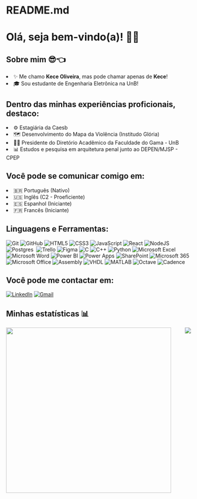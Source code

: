 # README.md

# Olá, seja bem-vindo(a)! 👋😁

## Sobre mim 😎👈
<li>✨ Me chamo <strong>Kece Oliveira</strong>, mas pode chamar apenas de <strong>Kece</strong>!
<li>🎓 Sou estudante de Engenharia Eletrônica na UnB!

## Dentro das minhas experiências proficionais, destaco:

<li>⚙️ Estagiária da Caesb
<li>🗺️ Desenvolvimento do Mapa da Violência (Institudo Glória)
<li>👩‍🏫 Presidente do Diretório Acadêmico da Faculdade do Gama - UnB
<li>📊 Estudos e pesquisa em arquitetura penal junto ao DEPEN/MJSP - CPEP

## Você pode se comunicar comigo em:
<li>🇧🇷 Português (Nativo)
<li>🇺🇸 Inglês (C2 - Proeficiente)
<li>🇪🇸 Espanhol (Iniciante)
<li>🇫🇷 Francês (Iniciante)

## Linguagens e Ferramentas:

![Git](https://img.shields.io/static/v1?style=for-the-badge&message=Git&color=F05032&logo=Git&logoColor=FFFFFF&label=)
![GitHub](https://img.shields.io/static/v1?style=for-the-badge&message=GitHub&color=181717&logo=GitHub&logoColor=FFFFFF&label=)
![HTML5](https://img.shields.io/static/v1?style=for-the-badge&message=HTML5&color=E34F26&logo=HTML5&logoColor=FFFFFF&label=)
![CSS3](https://img.shields.io/static/v1?style=for-the-badge&message=CSS3&color=1572B6&logo=CSS3&logoColor=FFFFFF&label=)
![JavaScript](https://img.shields.io/static/v1?style=for-the-badge&message=JavaScript&color=222222&logo=JavaScript&logoColor=F7DF1E&label=)
![React](https://img.shields.io/static/v1?style=for-the-badge&message=React&color=222222&logo=React&logoColor=61DAFB&label=)
![NodeJS](https://img.shields.io/badge/node.js-6DA55F?style=for-the-badge&logo=node.js&logoColor=white)&nbsp;
![Postgres](https://img.shields.io/badge/postgres-%23316192.svg?style=for-the-badge&logo=postgresql&logoColor=white)&nbsp;
![Trello](https://img.shields.io/static/v1?style=for-the-badge&message=Trello&color=0052CC&logo=Trello&logoColor=FFFFFF&label=)
![Figma](https://img.shields.io/badge/figma-%23F24E1E.svg?style=for-the-badge&logo=figma&logoColor=white)
![C](https://img.shields.io/badge/c-%2300599C.svg?style=for-the-badge&logo=c&logoColor=white)
![C++](https://img.shields.io/badge/C%2B%2B-00599C?style=for-the-badge&logo=c%2B%2B&logoColor=white)
![Python](https://img.shields.io/badge/Python-14354C?style=for-the-badge&logo=python&logoColor=white)
![Microsoft Excel](https://img.shields.io/badge/Microsoft_Excel-217346?style=for-the-badge&logo=microsoft-excel&logoColor=white)
![Microsoft Word](https://img.shields.io/badge/Microsoft_Word-2B579A?style=for-the-badge&logo=microsoft-word&logoColor=white)
![Power BI](https://img.shields.io/badge/Power_BI-F2C300?style=for-the-badge&logo=powerbi&logoColor=white)
![Power Apps](https://img.shields.io/badge/Power_Apps-3A8DFF?style=for-the-badge&logo=powerapps&logoColor=white)
![SharePoint](https://img.shields.io/badge/SharePoint-0078D4?style=for-the-badge&logo=microsoft-sharepoint&logoColor=white)
![Microsoft 365](https://img.shields.io/badge/Microsoft_365-0078D4?style=for-the-badge&logo=microsoft-365&logoColor=white)
![Microsoft Office](https://img.shields.io/badge/Microsoft_Office-6C6E6F?style=for-the-badge&logo=microsoft-office&logoColor=white)
![Assembly](https://img.shields.io/badge/Assembly-000000?style=for-the-badge&logo=python&logoColor=white)
![VHDL](https://img.shields.io/badge/VHDL-2C3E50?style=for-the-badge&logo=arduino&logoColor=white)
![MATLAB](https://img.shields.io/badge/MATLAB-0072C6?style=for-the-badge&logo=matlab&logoColor=white)
![Octave](https://img.shields.io/badge/Octave-004B49?style=for-the-badge&logo=gnu&logoColor=white)
![Cadence](https://img.shields.io/badge/Cadence-004B49?style=for-the-badge&logo=google&logoColor=white)


## Você pode me contactar em:
[![LinkedIn](https://img.shields.io/static/v1?style=for-the-badge&message=LinkedIn&color=0A66C2&logo=LinkedIn&logoColor=FFFFFF&label=)][linkedin]
[![Gmail](https://img.shields.io/static/v1?style=for-the-badge&message=Gmail&color=EA4335&logo=Gmail&logoColor=FFFFFF&label=)][gmail]
  
[linkedin]: (https://www.linkedin.com/in/kece-line-oliveira-7b5038236/)
[gmail]: mailto:keceline74@gmail.com

  
## Minhas estatísticas 📊
<img align="left" width="450" src="https://github-readme-stats.vercel.app/api?username=Kec3-Lin3&show_icons=true&count_private=true&hide=stars,issues" />
<img align="right" src="https://github-readme-stats.vercel.app/api/top-langs/?username=Kec3-Lin3&layout=compact" />
